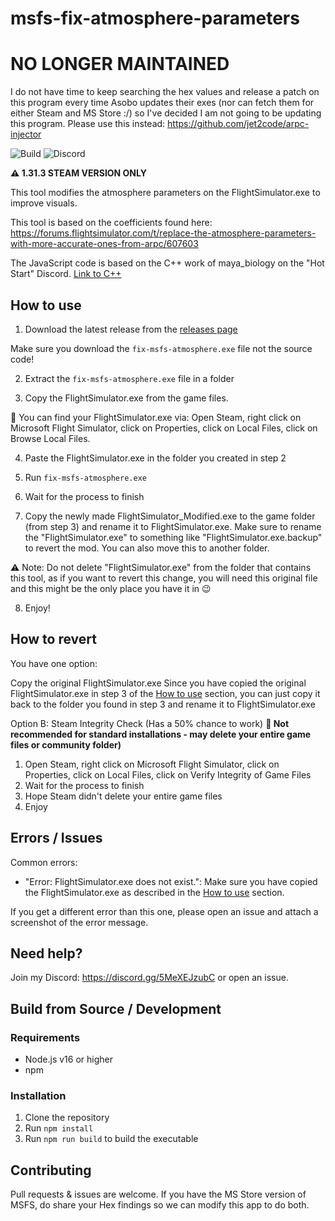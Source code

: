 # msfs-fix-atmosphere-parameters


# NO LONGER MAINTAINED

I do not have time to keep searching the hex values and release a patch on this program every time Asobo updates their exes (nor can fetch them for either Steam and MS Store :/) so I've decided I am not going to be updating this program. 
Please use this instead: https://github.com/jet2code/arpc-injector


![Build](https://github.com/auroraisluna/msfs-fix-atmosphere-parameters/actions/workflows/release-build.yml/badge.svg) ![Discord](https://discord.com/api/guilds/933058285140078653/widget.png?style=shield)

**⚠️ 1.31.3 STEAM VERSION ONLY**

This tool modifies the atmosphere parameters on the FlightSimulator.exe to improve visuals. 

This tool is based on the coefficients found here: https://forums.flightsimulator.com/t/replace-the-atmosphere-parameters-with-more-accurate-ones-from-arpc/607603

The JavaScript code is based on the C++ work of maya_biology on the "Hot Start" Discord. [Link to C++](https://discord.com/channels/397379810067742721/745783644936994887/1150846297797042267)

## How to use

1. Download the latest release from the [releases page](https://github.com/auroraisluna/msfs-fix-atmosphere-parameters/releases/latest)

Make sure you download the `fix-msfs-atmosphere.exe` file not the source code!

2. Extract the `fix-msfs-atmosphere.exe` file in a folder
   
3. Copy the FlightSimulator.exe from the game files.
   
🔎 You can find your FlightSimulator.exe via: Open Steam, right click on Microsoft Flight Simulator, click on Properties, click on Local Files, click on Browse Local Files. 
  
4. Paste the FlightSimulator.exe in the folder you created in step 2
   
5. Run `fix-msfs-atmosphere.exe`
   
6. Wait for the process to finish

7. Copy the newly made FlightSimulator_Modified.exe to the game folder (from step 3) and rename it to FlightSimulator.exe. Make sure to rename the "FlightSimulator.exe" to something like "FlightSimulator.exe.backup" to revert the mod. You can also move this to another folder.  
  
⚠️ Note: Do not delete "FlightSimulator.exe" from the folder that contains this tool, as if you want to revert this change, you will need this original file and this might be the only place you have it in 😉

8. Enjoy!

## How to revert

You have one option: 

Copy the original FlightSimulator.exe
Since you have copied the original FlightSimulator.exe in step 3 of the [How to use](#how-to-use) section, you can just copy it back to the folder you found in step 3 and rename it to FlightSimulator.exe

Option B: Steam Integrity Check (Has a 50% chance to work)
**🚨 Not recommended for standard installations - may delete your entire game files or community folder)**
1. Open Steam, right click on Microsoft Flight Simulator, click on Properties, click on Local Files, click on Verify Integrity of Game Files
2. Wait for the process to finish
3. Hope Steam didn't delete your entire game files
4. Enjoy


## Errors / Issues

Common errors:
- "Error: FlightSimulator.exe does not exist.": Make sure you have copied the FlightSimulator.exe as described in the [How to use](#how-to-use) section.
  
If you get a different error than this one, please open an issue and attach a screenshot of the error message.

## Need help?

Join my Discord: https://discord.gg/5MeXEJzubC or open an issue.

## Build from Source / Development

### Requirements

- Node.js v16 or higher
- npm 

### Installation

1. Clone the repository
2. Run `npm install`
3. Run `npm run build` to build the executable

## Contributing

Pull requests & issues are welcome. If you have the MS Store version of MSFS, do share your Hex findings so we can modify this app to do both. 
